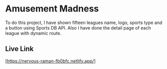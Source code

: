 # Amusement Madness

To do this project, I have shown fifteen leagues name, logo, sports type and a button using Sports DB API. Also I have done the detail page of each league with dynamic route.

## Live Link

[https://nervous-raman-fb0bfc.netlify.app/]
